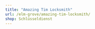 ```yaml
---
title: "Amazing Tim Locksmith"
url: /elm-grove/amazing-tim-locksmith/
shop: Schlüsseldienst
---
```

